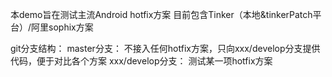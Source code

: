 本demo旨在测试主流Android hotfix方案
    目前包含Tinker（本地&tinkerPatch平台）/阿里sophix方案

git分支结构：
    master分支：
        不接入任何hotfix方案，只向xxx/develop分支提供代码，便于对比各个方案
    xxx/develop分支：
        测试某一项hotfix方案